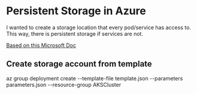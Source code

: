 # Persistent Storage in Azure #

I wanted to create a storage location that every pod/service has access to.  This way, there is persistent storage if services are not.

[Based on this Microsoft Doc](https://docs.microsoft.com/en-us/azure/aks/azure-disks-dynamic-pv)

## Create storage account from template ##
az group deployment create --template-file template.json --parameters parameters.json --resource-group AKSCluster
